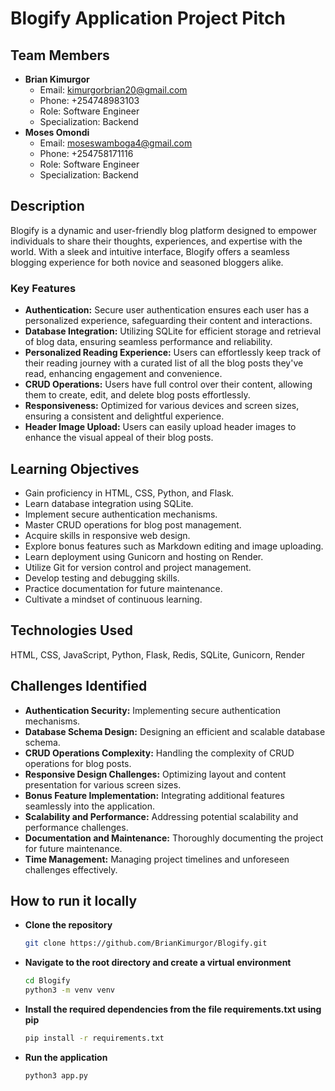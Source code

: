 # Blogify Application Project Pitch

## Team Members
- **Brian Kimurgor**
  - Email: kimurgorbrian20@gmail.com
  - Phone: +254748983103
  - Role: Software Engineer
  - Specialization: Backend
- **Moses Omondi**
  - Email: moseswamboga4@gmail.com
  - Phone: +254758171116
  - Role: Software Engineer
  - Specialization: Backend

## Description
Blogify is a dynamic and user-friendly blog platform designed to empower individuals to share their thoughts, experiences, and expertise with the world. With a sleek and intuitive interface, Blogify offers a seamless blogging experience for both novice and seasoned bloggers alike.

### Key Features
- **Authentication:** Secure user authentication ensures each user has a personalized experience, safeguarding their content and interactions.
- **Database Integration:** Utilizing SQLite for efficient storage and retrieval of blog data, ensuring seamless performance and reliability.
- **Personalized Reading Experience:** Users can effortlessly keep track of their reading journey with a curated list of all the blog posts they've read, enhancing engagement and convenience.
- **CRUD Operations:** Users have full control over their content, allowing them to create, edit, and delete blog posts effortlessly.
- **Responsiveness:** Optimized for various devices and screen sizes, ensuring a consistent and delightful experience.
- **Header Image Upload:** Users can easily upload header images to enhance the visual appeal of their blog posts.

## Learning Objectives
- Gain proficiency in HTML, CSS, Python, and Flask.
- Learn database integration using SQLite.
- Implement secure authentication mechanisms.
- Master CRUD operations for blog post management.
- Acquire skills in responsive web design.
- Explore bonus features such as Markdown editing and image uploading.
- Learn deployment using Gunicorn and hosting on Render.
- Utilize Git for version control and project management.
- Develop testing and debugging skills.
- Practice documentation for future maintenance.
- Cultivate a mindset of continuous learning.

## Technologies Used
HTML, CSS, JavaScript, Python, Flask, Redis, SQLite, Gunicorn, Render

## Challenges Identified
- **Authentication Security:** Implementing secure authentication mechanisms.
- **Database Schema Design:** Designing an efficient and scalable database schema.
- **CRUD Operations Complexity:** Handling the complexity of CRUD operations for blog posts.
- **Responsive Design Challenges:** Optimizing layout and content presentation for various screen sizes.
- **Bonus Feature Implementation:** Integrating additional features seamlessly into the application.
- **Scalability and Performance:** Addressing potential scalability and performance challenges.
- **Documentation and Maintenance:** Thoroughly documenting the project for future maintenance.
- **Time Management:** Managing project timelines and unforeseen challenges effectively.

## How to run it locally

- **Clone the repository**
    ```bash
    git clone https://github.com/BrianKimurgor/Blogify.git
    ```

- **Navigate to the root directory and create a virtual environment**
    ```bash
    cd Blogify
    python3 -m venv venv
    ```

- **Install the required dependencies from the file requirements.txt using pip**
    ```bash
    pip install -r requirements.txt
    ```

- **Run the application**
    ```bash
    python3 app.py
    ```
